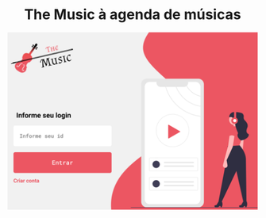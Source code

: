 <h1 align="center">The Music à agenda de músicas</h1>
<img src="https://github.com/MarcoSamuel/The-music/blob/master/tela/home.png" alt="The Music" >
